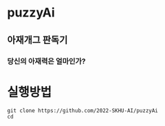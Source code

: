 # puzzyAi

## 아재개그 판독기
### 당신의 아재력은 얼마인가?


# 실행방법
```
git clone https://github.com/2022-SKHU-AI/puzzyAi
cd 
